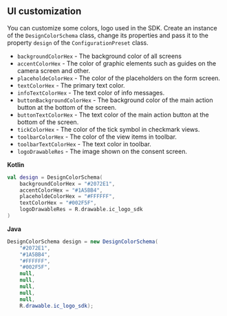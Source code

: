 ## UI customization

You can customize some colors, logo used in the SDK. Create an instance of the `DesignColorSchema` class, change its properties and pass it to the property `design` of the `ConfigurationPreset` class.

- `backgroundColorHex` - The background color of all screens
- `accentColorHex` - The color of graphic elements such as guides on the camera screen and other.
- `placeholdeColorHex` - The color of the placeholders on the form screen.
- `textColorHex` - The primary text color.
- `infoTextColorHex` - The text color of info messages.
- `buttonBackgroundColorHex` - The background color of the main action button at the bottom of the screen.
- `buttonTextColorHex` - The text color of the main action button at the bottom of the screen.
- `tickColorHex` - The color of the tick symbol in checkmark views.
- `toolbarColorHex` - The color of the view items in toolbar.
- `toolbarTextColorHex` - The text color in toolbar.
- `logoDrawableRes` - The image shown on the consent screen.

**Kotlin**

```kotlin
val design = DesignColorSchema(
    backgroundColorHex = "#2072E1",
    accentColorHex = "#1A5BB4",
    placeholdeColorHex = "#FFFFFF",
    textColorHex = "#002F5F",
    logoDrawableRes = R.drawable.ic_logo_sdk
)
```

**Java**

```java
DesignColorSchema design = new DesignColorSchema(
    "#2072E1",
    "#1A5BB4",
    "#FFFFFF",
    "#002F5F",
    null,
    null,
    null,
    null,
    null,
    R.drawable.ic_logo_sdk);
```
